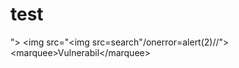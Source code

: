 test
====

"> &lt;img src="&lt;img src=search"/onerror=alert(2)//"> &lt;marquee>Vulnerabil&lt;/marquee> 
